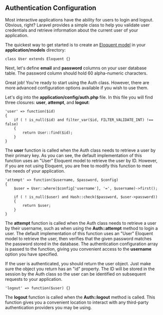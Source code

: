 ## Authentication Configuration

Most interactive applications have the ability for users to login and logout. Obvious, right? Laravel provides a simple class to help you validate user credentials and retrieve information about the current user of your application.

The quickest way to get started is to create an [Eloquent model](/docs/database/eloquent) in your **application/models** directory:

	class User extends Eloquent {}

Next, let's define **email** and **password** columns on your user database table. The password column should hold 60 alpha-numeric characters.

Great job! You're ready to start using the Auth class. However, there are more advanced configuration options available if you wish to use them.

Let's dig into the **application/config/auth.php** file. In this file you will find three closures: **user**, **attempt**, and **logout**:

	'user' => function($id)
	{
		if ( ! is_null($id) and filter_var($id, FILTER_VALIDATE_INT) !== false)
		{
			return User::find($id);
		}
	}

The **user** function is called when the Auth class needs to retrieve a user by their primary key. As you can see, the default implementation of this function uses an "User" Eloquent model to retrieve the user by ID. However, if you are not using Eloquent, you are free to modify this function to meet the needs of your application.

	'attempt' => function($username, $password, $config)
	{
		$user = User::where($config['username'], '=', $username)->first();

		if ( ! is_null($user) and Hash::check($password, $user->password))
		{
			return $user;
		}
	}


The **attempt** function is called when the Auth class needs to retrieve a user by their username, such as when using the **Auth::attempt** method to login a user. The default implementation of this function uses an "User" Eloquent model to retrieve the user, then verifies that the given password matches the password stored in the database. The authentication configuration array is passed to the function, giving you convenient access to the **username** option you have specified.

If the user is authenticated, you should return the user object. Just make sure the object you return has an "id" property. The ID will be stored in the session by the Auth class so the user can be identified on subsequent requests to your application.

	'logout' => function($user) {}

The **logout** function is called when the **Auth::logout** method is called. This function gives you a convenient location to interact with any third-party authentication providers you may be using.